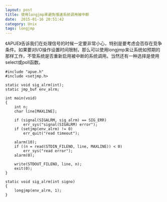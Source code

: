 ```yaml
---
layout: post
title: 使用longjmp来避免慢速系统调用被中断
date:  2015-01-16 20:51:42   
category: Unix
tags: longjmp
---
```


《APUE》告诉我们在处理信号的时候一定要非常小心，特别是要考虑会否存在竞争条件。如果要对I/O操作设置时间限制，那么可以使用longjmp来让系统如预期的那样工作，不管系统是否重新启用被中断的系统调用。当然还有一种选择是使用select或poll函数。

	#include "apue.h"
	#include <setjmp.h>

	static void sig_alrm(int);
	static jmp_buf env_alrm;

	int main(void)
	{
		int n;
		char line[MAXLINE];

		if (signal(SIGALRM, sig_alrm) == SIG_ERR)
			err_sys("signal(SIGALRM) error");
		if (setjmp(env_alrm) != 0)
			err_quit("read timeout");

		alarm(10);
		if ((n = read(STDIN_FILENO, line, MAXLINE)) < 0)
			err_sys("read error");
		alarm(0);

		write(STDOUT_FILENO, line, n);
		exit(0);
	}

	static void sig_alrm(int signo)
	{
		longjmp(env_alrm, 1);
	}
